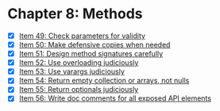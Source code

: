 # Chapter 8: Methods

- [x] [Item 49: Check parameters for validity](./item49)
- [x] [Item 50: Make defensive copies when needed](./item50)
- [x] [Item 51: Design method signatures carefully](./item51)
- [x] [Item 52: Use overloading judiciously](./item52)
- [x] [Item 53: Use varargs judiciously](./item53)
- [x] [Item 54: Return empty collection or arrays, not nulls](./item54)
- [x] [Item 55: Return optionals judiciously](./item55)
- [x] [Item 56: Write doc comments for all exposed API elements](./item56)
